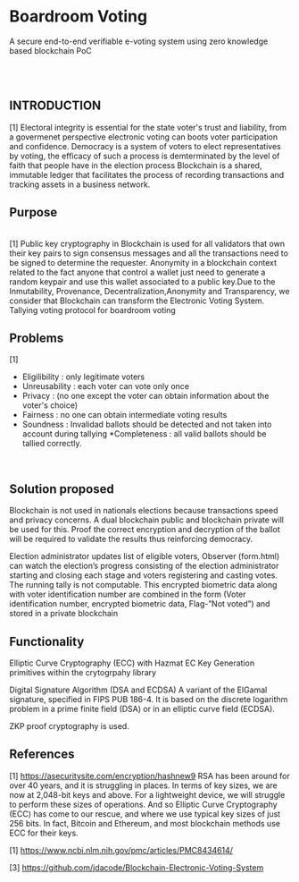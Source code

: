 # Boardroom Voting
A secure end-to-end verifiable e-voting system using zero knowledge based blockchain PoC

<br><br>
## INTRODUCTION
[1]
Electoral integrity is essential for the state voter's trust and liability, from a govermenet perspective
electronic voting can boots voter participation and confidence.
Democracy is a system of voters to elect representatives by voting, the efficacy of such a process is demterminated by
the level of faith that people have in the election process
Blockchain is a shared, immutable ledger that facilitates the process of recording transactions and tracking assets in a business network. 

## Purpose  
<br>
[1]
Public key cryptography in Blockchain is used for all validators that own their key pairs to sign consensus messages and all
the transactions need to be signed to determine the requester. Anonymity in a blockchain context related to the fact anyone that control a wallet just need to generate a random keypair and use this wallet associated to a public key.Due to the Inmutability, Provenance, Decentralization,Anonymity and Transparency, we consider that Blockchain can transform the Electronic Voting System.
Tallying voting protocol for boardroom voting 


## Problems  
[1]
* Eligilibility : only legitimate voters 
* Unreusability : each voter can vote only once
* Privacy : (no one except the voter can obtain information about the voter's choice)
* Fairness : no one can obtain intermediate voting results
* Soundness : Invalidad ballots should be detected and not taken into account during tallying
*Completeness : all valid ballots should be tallied correctly.


<br>

## Solution proposed

Blockchain is not used in nationals elections because transactions speed and privacy concerns.
A dual blockchain public and blockchain private will be used for this.
Proof the correct encryption and decryption of the ballot will be required to validate the results thus reinforcing democracy.

Election administrator updates list	of eligible voters, 
Observer (form.html) can watch the election’s progress consisting of
the election administrator starting and closing each stage and voters registering and casting votes. 
The running tally is not computable.
This encrypted biometric data along with voter identification number are combined in the form (Voter identification number, 
encrypted biometric data, Flag-”Not voted”) and stored in a
private blockchain


## Functionality

Elliptic Curve Cryptography (ECC) with Hazmat EC Key Generation primitives within the crytogrpahy library

Digital Signature Algorithm (DSA and ECDSA) A variant of the ElGamal signature, specified in FIPS PUB 186-4.
It is based on the discrete logarithm problem in a prime finite field (DSA) or in an elliptic curve field (ECDSA).

ZKP proof cryptography is used.


## References

[1] https://asecuritysite.com/encryption/hashnew9 RSA has been around for over 40 years, and it is struggling in places. 
In terms of key sizes, we are now at 2,048-bit keys and above. 
For a lightweight device, we will struggle to perform these sizes of operations. 
And so Elliptic Curve Cryptography (ECC) has come to our rescue, and where we use typical key sizes of just 256 bits. 
In fact, Bitcoin and Ethereum, and most blockchain methods use ECC for their keys. 

[1] https://www.ncbi.nlm.nih.gov/pmc/articles/PMC8434614/

[3] https://github.com/jdacode/Blockchain-Electronic-Voting-System




